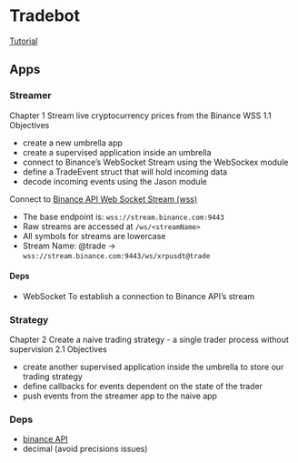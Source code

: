 # Tradebot

[Tutorial](https://book.elixircryptobot.com/)

## Apps

### Streamer

Chapter 1 Stream live cryptocurrency prices from the Binance WSS
1.1 Objectives

- create a new umbrella app
- create a supervised application inside an umbrella
- connect to Binance’s WebSocket Stream using the WebSockex module
- define a TradeEvent struct that will hold incoming data
- decode incoming events using the Jason module


 Connect to [Binance API Web Socket Stream (wss)](https://github.com/binance/binance-spot-api-docs/blob/master/web-socket-streams.md)

- The base endpoint is: `wss://stream.binance.com:9443`
- Raw streams are accessed at `/ws/<streamName>`
- All symbols for streams are lowercase
- Stream Name: <symbol>@trade -> `wss://stream.binance.com:9443/ws/xrpusdt@trade`

#### Deps

- WebSocket To establish a connection to Binance API’s stream

### Strategy

Chapter 2 Create a naive trading strategy - a single trader process without supervision
2.1 Objectives

- create another supervised application inside the umbrella to store our trading strategy
- define callbacks for events dependent on the state of the trader
- push events from the streamer app to the naive app

### Deps

- [binance API](https://github.com/dvcrn/binance.ex)
- decimal (avoid precisions issues)
